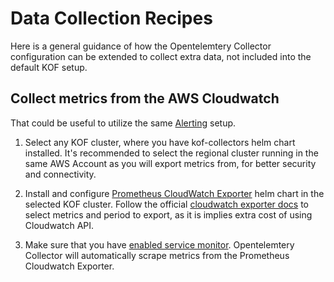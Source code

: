 # Data Collection Recipes

Here is a general guidance of how the Opentelemtery Collector configuration can be extended to collect extra data, not included into the default KOF setup.

## Collect metrics from the AWS Cloudwatch

That could be useful to utilize the same [Alerting](https://docs.k0rdent.io/next/admin/kof/kof-alerts/) setup.

1. Select any KOF cluster, where you have kof-collectors helm chart installed. It's recommended to select the regional cluster running in the same AWS Account as you will export metrics from, for better security and connectivity.

1. Install and configure [Prometheus CloudWatch Exporter](https://github.com/prometheus-community/helm-charts/tree/main/charts/prometheus-cloudwatch-exporter) helm chart in the selected KOF cluster. Follow the official [cloudwatch exporter docs](https://github.com/prometheus/cloudwatch_exporter) to select metrics and period to export, as it is implies extra cost of using Cloudwatch API.

1. Make sure that you have [enabled service monitor](https://github.com/prometheus-community/helm-charts/blob/dbe51c19ee2003ce7d268efa0486b9fa4027fb85/charts/prometheus-cloudwatch-exporter/values.yaml#L159). Opentelemtery Collector will automatically scrape metrics from the Prometheus Cloudwatch Exporter.

